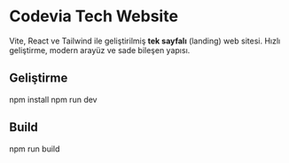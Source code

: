 # Codevia Tech Website

Vite, React ve Tailwind ile geliştirilmiş **tek sayfalı** (landing) web sitesi.
Hızlı geliştirme, modern arayüz ve sade bileşen yapısı.

## Geliştirme
npm install
npm run dev

## Build
npm run build
